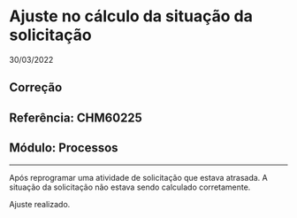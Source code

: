 # Ajuste no cálculo da situação da solicitação
30/03/2022
## Correção
## Referência: CHM60225
## Módulo: Processos
***

Após reprogramar uma atividade de solicitação que estava atrasada. A situação da solicitação não estava sendo calculado corretamente.

Ajuste realizado.